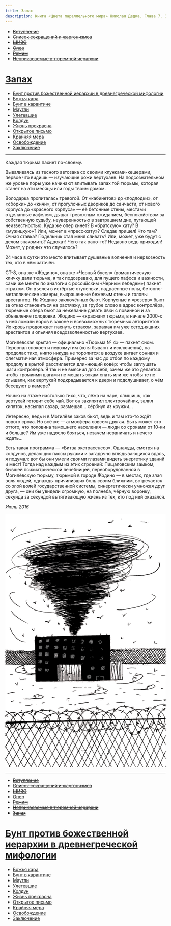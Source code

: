 ```yaml
---
title: Запах
description: Книга «Цвета параллельного мира» Николая Дедка. Глава 7. Запах
---
```


- ~~[Вступление](./1.md)~~
- ~~[Список сокращений и жаргонизмов](./2.md)~~
- ~~[ШИЗО](./3.md)~~
- ~~[Опер](./4.md)~~
- ~~[Режим](./5.md)~~
- ~~[Неприкасаемые в тюремной иерархии](./6.md)~~
# [Запах](./7.md)
- [Бунт против божественной иерархии в древнегреческой мифологии](./8.md)
- [Божья кара](./9.md)
- [Бунт в карантине](./10.md)
- [Маугли](./11.md)
- [Улетевшие](./12.md)
- [Колдун](./13.md)
- [Жизнь прекрасна](./14.md)
- [Открытое письмо](./15.md)
- [Крайняя мера](./16.md)
- [Освобождение](./17.md)
- [Заключение](./18.md)

---

Каждая тюрьма пахнет по-своему.

Вываливаясь из тесного автозака со своими клунками-кешерами, первое что видишь — изучающие рожи вертухаев. На подсознательном же уровне поры уже начинают впитывать запах той тюрьмы, которая станет на эти месяцы или годы твоим домом.

Володарка пропиталась тревогой. От «кабинетов» до «подлодки», от «сборки» до «кичи», от прогулочных двориков до санчасти, от нового корпуса до «красного корпуса» — её бетонные стены, местами отделанные кафелем, дышат тревожным ожиданием, беспокойством за собственную судьбу, неуверенностью в завтрашнем дне, пугающей неизвестностью. Куда же опер кинет? В «братскую» хату? В «мужицкую»? Или, может в «пресс-хату»? Следак пришел\! Что там? Очная ставка? Подельник стал меня сливать? Или, может, уже будут с делом знакомить? Адвокат\! Чего так рано-то? Недавно ведь приходил\! Может, у родных что случилось?

24 часа в сутки это место впитывает душевные волнения и нервозность тех, кто в нём заточён.

СТ-8, она же «Жодино», она же «Черный бусел» \(романтическую кличку дали тюрьме, я так подозреваю, для пущего пафоса и важности, сами же менты по аналогии с российским «Черным лебедем»\) пахнет страхом. Он въелся в истёртые ступеньки, надраенные полы, бетонно-металлические камеры, выкрашенные бежевым стены и головы арестантов. На Жодино заключённых бьют. Корпусные и «резерв» бьют за отказ становиться на растяжку, за грубое слово в адрес контролёра, тюремные опера бьют за нежелание давать явки с повинной и за объявление голодовки. Жодино — «красная» тюрьма, в начале 2000-х в ней ломали воров в законе и всевозможных тюремных авторитетов. Их кровь продолжает пахнуть страхом, заражая им уже сегодняшних арестантов и опьяняя вседозволенностью вертухаев.

Могилёвская крытая — официально «Тюрьма № 4» — пахнет сном. Персонал спокоен и невозмутим \(хотя бывают и исключения\), на продолах тихо, никто никуда не торопится: в воздухе витает сонная и флегматичная атмосфера. Примерно за час до отбоя по каждому продолу в крытой расстилается длиннющий ковёр: чтобы заглушать шаги контролёра. Я так и не выяснил для себя, зачем же это делается: чтобы громкими шагами не мешать зэкам спать или же чтобы те не слышали, как вертухай подкрадывается к двери и подслушивает, о чём беседуют в камере?

Ночью на этаже настолько тихо, что, лёжа на наре, слышишь, как вертухай готовит себе чай. Вот он закипятил электрочайник, залил кипяток, насыпал сахар, размешал… сёрбнул из кружки…

Интересно, ведь и в Могилёве зэков бьют, ведь и там кто-то ждёт нового срока. Но всё же — атмосфера совсем другая. Быть может это оттого, что половина тамошнего населения — люди со сроками от 10-ки и больше? Им уже надоело бояться, незачем нервничать и нечего ждать…

Есть такая программа — «Битва экстрасенсов». Однажды, смотря на колдунов, делающих пассы руками и загадочно вглядывающихся вдаль, я подумал: вот бы они умели своими глазами видеть энергетику зданий и мест\! Тогда над каждым из этих строений: Пищаловским замком, бывшей психиатрической лечебницей, переоборудованной в Могилёвскую тюрьму, тюрьмой в городе Жодино — в местах, где злая воля людей, однажды причинивших боль своим ближним, встречается со злой волей государственной системы, синергетически умножая друг друга, — они бы увидели огромную, на полнеба, чёрную воронку, секунда за секундой вытягивающую жизнь из тех, кто под ней оказался.

*Июль 2016*


![](img/05.png)


---

- ~~[Вступление](./1.md)~~
- ~~[Список сокращений и жаргонизмов](./2.md)~~
- ~~[ШИЗО](./3.md)~~
- ~~[Опер](./4.md)~~
- ~~[Режим](./5.md)~~
- ~~[Неприкасаемые в тюремной иерархии](./6.md)~~
- ~~[Запах](./7.md)~~
# [Бунт против божественной иерархии в древнегреческой мифологии](./8.md)
- [Божья кара](./9.md)
- [Бунт в карантине](./10.md)
- [Маугли](./11.md)
- [Улетевшие](./12.md)
- [Колдун](./13.md)
- [Жизнь прекрасна](./14.md)
- [Открытое письмо](./15.md)
- [Крайняя мера](./16.md)
- [Освобождение](./17.md)
- [Заключение](./18.md)
